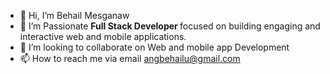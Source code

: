 - 👋 Hi, I’m Behail Mesganaw
- 👀 I’m Passionate <strong>Full Stack Developer </strong> focused on building engaging and interactive web and mobile applications.
- 💞️ I’m looking to collaborate on Web and mobile app Development
- 📫 How to reach me via email angbehailu@gmail.com

<!---
behail/behail is a ✨ special ✨ repository because its `README.md` (this file) appears on your GitHub profile.
You can click the Preview link to take a look at your changes.
--->
